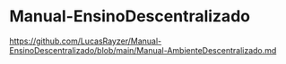 # Manual-EnsinoDescentralizado
https://github.com/LucasRayzer/Manual-EnsinoDescentralizado/blob/main/Manual-AmbienteDescentralizado.md
